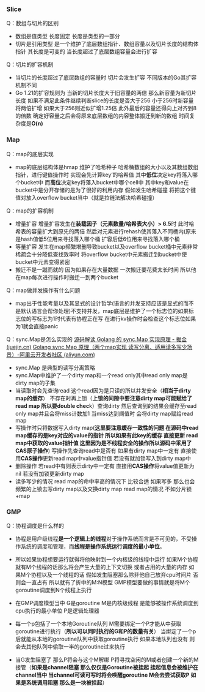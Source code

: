### Slice
Q：数组与切片的区别
- 数组是值类型 长度固定 长度是类型的一部分
- 切片是引用类型 是一个维护了底层数组指针、数组容量以及切片长度的结构体指针 其长度是可变的 当长度超过了底层数组容量会进行扩容

Q：切片的扩容机制
- 当切片的长度超过了底层数组的容量时 切片会发生扩容 不同版本的Go其扩容机制不同
- Go 1.21的扩容规则为 当新的切片长度大于旧容量的两倍 那么新容量为新切片长度  如果不满足此条件继续判断slice的长度是否大于256 小于256时新容量将两倍扩增 如果大于256则近似扩增1.25倍  此外最后的容量还得向上对齐到8的倍数  确定好容量之后会将原来底层数组的内容整体搬迁到新的数组 时间复杂度是**O(n)**

### Map

Q：map的底层实现
- map的底层结构体是hmap 维护了哈希种子 哈希桶数组的大小以及其数组数组指针，进行键值操作时 实现会先计算key‘的哈希值 其中**低位**决定key将落入哪个bucket中 而**高位**决定key将落入bucket中哪个cell中 其中key和value在bucket中是分开存储的是为了很好的利用内存 假如发生哈希碰撞 将把这个键值对放入overflow bucket当中（就是拉链法解决哈希碰撞）

Q：map的扩容机制
- 增量扩容 增量扩容发生在**装载因子（元素数量/哈希表大小）> 6.5**时 此时哈希表的容量扩大到原先的两倍 然后对元素进行rehash使其落入不同桶内(原来是hash值低5位用来寻找落入哪个桶 扩容后低6位用来寻找落入哪个桶
- 等量扩容 发生在map频繁增删导致bucket以及overflow bucket桶中元素非常稀疏会十分降低查找效率时 将overflow bucket中元素搬迁到bucket中使bucket中元素变得紧密
- 搬迁不是一蹴而就的 因为如果存在大量数据 一次搬迁要花费太长时间 所以他在map每次进行操作时搬迁一到两个bucket

Q：map做并发操作有什么问题
- map出于性能考量以及其显式的设计哲学(语言的并发支持应该是显式的而不是默认语言会帮你处理)不支持并发，map底层是维护了一个标志位的如果标志位的写标志为1时代表有协程正在写 在进行kv操作时会检查这个标志位如果为1就会直接panic

Q：sync.Map是怎么实现的
	[源码解读 Golang 的 sync.Map 实现原理 - 掘金 (juejin.cn)](https://juejin.cn/post/6844904100287496206)
	[Golang sync.Map 原理（两个map实现 读写分离、适用读多写少场景）-阿里云开发者社区 (aliyun.com)](https://developer.aliyun.com/article/1172753)
- sync.Map 是典型的读写分离策略  
- sync.Map中维护了一个dirty map和一个read only其中read only map是dirty map的子集
- 当读取时会先查询read 这个read因为是只读的所以并发安全（**相当于dirty map的缓存**）  不存在时再上锁（**上锁的间隙中要注意dirty map可能赋给了read map 所以要double chec**k）查询dirty 然后查询到的结果会缓存至read only map并且会将miss计数加1 当miss达到阈值时 会将dirty map赋给read map        
- 写操作时只将数据写入dirty map(**这里要注意缓存一致性的问题  在源码中read map缓存的是key对应的value的指针 所以如果有此key的缓存 直接更新 read map中获取的value指针值  这里因为是不线程安全的操作所以源码中采用了CAS原子操作**) 写操作先查询read中是否有 如果有dirty map中一定有 直接使用**CAS操作**更新read map中value指针值 若没有就加锁写入到dirty map中
- 删除操作 若read中有则表示dirty中一定有 直接用**CAS操作**将value值更新为nil  若没有加锁更新dirty map
- 读多写少的情况 read map的命中率高的情况下 比较合适  如果写多 那么也会频繁的上锁去写dirty map以及交换dirty map read map的情况  不如分片锁+map

### GMP
Q：协程调度是什么样的
- 协程是用户级线程**是一个逻辑上的线程**对于操作系统而言是不可见的，不受操作系统的调度和管理，而**线程是操作系统运行调度的最小单位**。

- 所以如果协程想要运行就得将他映射到一个内核级的线程中运行  如果M个协程就有M个线程的话那么将会产生大量的上下文切换 或者占用的大量的内存 如果M个协程以及一个线程的话 假如发生阻塞那么除非他自己放弃cpu时间片 否则会一直占有 所以就有了折中的M:N模型  GMP模型要做的事情就是将M个goroutine调度到N个线程上执行       

- 在GMP调度模型当中 G是goroutine M是内核级线程 是能够被操作系统调度到cpu执行的最小单位  P是逻辑处理器

- 每一个p包括了一个本地Goroutine队列  M需要绑定一个P才能从中获取goroutine进行执行（**所以可以同时执行的G和P的数量有关**）  当绑定了一个p后就能从本地的goroutine队列中获取goroutine执行 如果本地队列也没有 则会去其他队列中偷取一半的goroutine过来执行    

- 当G发生阻塞了 那么P将会与这个M解绑  P将寻找空闲的M或者创建一个新的M接管（**如果是channel阻塞 那么仅仅是Goroutine被挂起 挂起信息会被维护在channel当中 当channel可读可写时将会唤醒goroutine M会去尝试获取P  如果是系统调用阻塞 那么是一块被挂起**）
